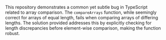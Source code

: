 This repository demonstrates a common yet subtle bug in TypeScript related to array comparison. The `compareArrays` function, while seemingly correct for arrays of equal length, fails when comparing arrays of differing lengths. The solution provided addresses this by explicitly checking for length discrepancies before element-wise comparison, making the function robust.
